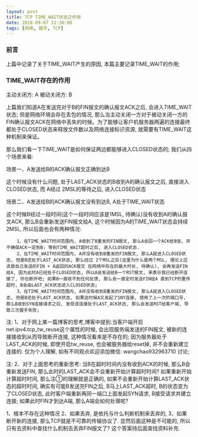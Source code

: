 ```yaml
---
layout: post
title: TCP TIME_WAIT状态之作用
date: 2018-09-07 22:30:00
tags: [网络, 握手, TCP]
---
```


### 前言

上篇中记录了关于TIME_WAIT产生的原因, 本篇主要记录TIME_WAIT的作用; 

### TIME_WAIT存在的作用

主动关闭方: A
被动关闭方: B

上篇我们知道A在发送完对于B的FIN报文的确认报文ACK之后, 会进入TIME_WAIT状态; 但是网络环境会存在丢包的情况, 那么当主动关闭一方对于被动关闭一方的FIN确认报文ACK在网络中丢失的时候。为了能够让客户机服务器两遍的连接最终都处于CLOSED状态来释放文件数以及网络连接标识资源, 就需要有TIME_WAIT这种机制来保证。

那么我们看一下TIME_WAIT是如何保证两边都能够进入CLOSED状态的; 我们从四个场景来看:

场景一、A发送给B的ACK确认报文正确到达B

这个时候没有什么问题, 处于LAST_ACK状态的B收到A的确认报文之后, 直接进入CLOSED状态, 而 A经过 2MSL的等待之后, 进入CLOSED状态

场景二、A发送给B的ACK确认报文没有到达B, A处于TIME_WAIT状态

这个时候B经过一段时间(这个一段时间应该是1MSL, 待确认)没有收到A的确认报文ACK, 那么B会重新发送FIN报文给A, 这个时候因为A的TIME_WAIT状态会持续 2MSL, 所以后面也会有两种情况: 

```
    1、在TIME_WAIT时间范围内, A收到了B重发的FIN报文, 那么A会回一个ACK给到B, 并不确保ACK一定到B; 等到TIME_WAIT超时之后, 进入CLOSED状态.
    2、在TIME_WAIT时间范围内, A并没有收到B重发的FIN报文, 那么A就进入CLOSED状态, 但是B还处于LAST_ACK状态, 那么经过 2个MSL之后(这里为什么是两个MSL, 理论上应该是自己发送的FIN + A返回的ACK报文 在网络中存在的最大时长, 待确认), 会再发送FIN给A, 因为此时A已经处于CLOSED状态, 所以A会发送给B一个RST报文, 来表示我已经断开连接了, 你也断开吧; 如果B一直收不到任何反馈, 那么会一直定时发送FIN给A 直到TCP的重传超时, B会由LAST_ACK状态进入CLOSED状态;
    3、在TIME_WAIT时间范围内, A并没有收到B重发的FIN报文, 那么A就进入CLOSED状态, 但是B还处于LAST_ACK状态, 如果这时候A又发起了SNY连接, 使用了上一次的端口号, 那么B收到SYN连接请求之后, 发现该连接处于LAST_ACK状态, 那么会发送RST给客户端, 导致三次握手失败;
```

 注: 1、对于网上某一篇博客的思考,博客中提到:当客户端开启net.ipv4.tcp_tw_reuse这个属性的时候, 会出现服务端发送的FIN报文, 被新的连接接收到从而导致断开连接, 这种情况看来是不存在的; 因为服务器处于LAST_ACK的时候, 即使开启tw_reuse, 也会被服务器给reset掉, 并不会重新建立连接的. 仅为个人理解, 如有不同观点欢迎添加微信: wangchao932963710 讨论;

注: 2、对于上面思考的重新思考: 当B在超时时间内没有收到ACK的时候, 那么B会重新发送FIN, 那么此时的LAST_ACK会不会重新开始计算超时时间? 如果重新开始计算超时时间, 那么注①的理解就是正确的, 如果不会重新开始计算LAST_ACK状态的超时时间, 确实有可能B发送完FIN之后, B马上LAST_ACK超时, B的状态变为了CLOSED状态, 此时客户端重新再同一端口上面发起SYN请求, B接受请求并建立连接; 如果此时FIN才到达A端, 那么A端会如何处理呢? 

1、根本不存在这种情况 2、如果丢弃, 是依托与什么判断机制来丢弃的, 3、如果断开新的连接, 那么TCP就是不可靠的传输协议了. 显然后面这种是不可能的, 所以只有去资料中查找什么机制去丢弃FIN报文了? 这个答案待后面查找资料补充.



